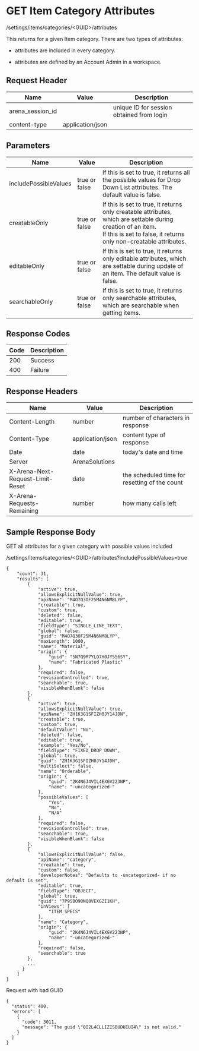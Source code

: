 # GET Item Category Attributes


/settings/items/categories/&lt;GUID&gt;/attributes

This returns   for a given Item category. There are two types of attributes: 

*  attributes are  included in every category.

*  attributes are defined by an Account Admin in a workspace. 

## Request Header

| Name<br> | Value<br> | Description<br> |
|  --- |  --- |  --- | 
| arena_session_id<br> |   | unique ID for session obtained from login<br> |
| content\-type<br> | application/json<br> |   |

## Parameters

| Name<br> | Value<br> | Description<br> |
|  --- |  --- |  --- | 
| includePossibleValues<br> | true or false<br> | If this is set to true, it returns all the possible values for Drop Down List attributes. The default value is false.<br> |
| creatableOnly<br> | true or false<br> | If this is set to true, it returns only creatable attributes, which are settable during creation of an item.<br>If this is set to false, it returns only non\-creatable attributes.<br> |
| editableOnly<br> | true or false<br> | If this is set to true, it returns only editable attributes, which are settable during update of an item. The default value is false.<br> |
| searchableOnly<br> | true or false<br> | If this is set to true, it returns only searchable attributes, which are searchable when getting items.<br> |

## Response Codes

| Code<br> | Description<br> |
|  --- |  --- | 
| 200<br> | Success<br> |
| 400<br> | Failure<br> |

## Response Headers

| Name<br> | Value<br> | Description<br> |
|  --- |  --- |  --- | 
| Content\-Length<br> | number<br> | number of characters in response<br> |
| Content\-Type<br> | application/json<br> | content type of response<br> |
| Date<br> | date<br> | today's date and time<br> |
| Server<br> | ArenaSolutions<br> |   |
| X\-Arena\-Next\-Request\-Limit\-Reset<br> | date<br> | the scheduled time for resetting of the count<br> |
| X\-Arena\-Requests\-Remaining<br> | number<br> | how many calls left<br> |

## Sample Response Body
GET all attributes for a given category with possible values included



/settings/items/categories/&lt;GUID&gt;/attributes?includePossibleValues=true

```
{
    "count": 31,
    "results": [
        {
            "active": true,
            "allowsExplicitNullValue": true,
            "apiName": "M4O7Q3OF25M4N6NM8LYP",
            "creatable": true,
            "custom": true,
            "deleted": false,
            "editable": true,
            "fieldType": "SINGLE_LINE_TEXT",
            "global": false,
            "guid": "M4O7Q3OF25M4N6NM8LYP",
            "maxLength": 1000,
            "name": "Material",
            "origin": {
                "guid": "5N7Q9M7YLO7H0JY556SY",
                "name": "Fabricated Plastic"
            },
            "required": false,
            "revisionControlled": true,
            "searchable": true,
            "visibleWhenBlank": false
        },
        {
            "active": true,
            "allowsExplicitNullValue": true,
            "apiName": "ZH1K3G1SFIZH0JY14JDN",
            "creatable": true,
            "custom": true,
            "defaultValue": "No",
            "deleted": false,
            "editable": true,
            "example": "Yes/No",
            "fieldType": "FIXED_DROP_DOWN",
            "global": true,
            "guid": "ZH1K3G1SFIZH0JY14JDN",
            "multiSelect": false,
            "name": "Orderable",
            "origin": {
                "guid": "2K4N6J4VIL4EXGV223NP",
                "name": "-uncategorized-"
            },
            "possibleValues": [
                "Yes",
                "No",
                "N/A"
            ],
            "required": false,
            "revisionControlled": true,
            "searchable": true,
            "visibleWhenBlank": false
        },
        {
            "allowsExplicitNullValue": false,
            "apiName": "category",
            "creatable": true,
            "custom": false,
            "developerNotes": "Defaults to -uncategorized- if no default is set",
            "editable": true,
            "fieldType": "OBJECT",
            "global": true,
            "guid": "7P9SBO90NQ8VEXGZI1KH",
            "inViews": [
                "ITEM_SPECS"
            ],
            "name": "Category",
            "origin": {
                "guid": "2K4N6J4VIL4EXGV223NP",
                "name": "-uncategorized-"
            },
            "required": false,
            "searchable": true
        },
        ...
      }
    ]
}       
```
Request with bad GUID

```
{
  "status": 400,
  "errors": [
    {
      "code": 3011,
      "message": "The guid \"0I2L4CLLIZISBUDUIUI4\" is not valid."
    }
  ]
}
```
